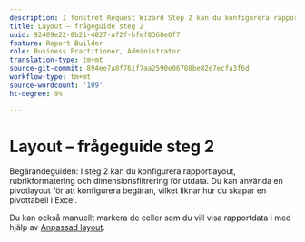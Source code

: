 ```yaml
---
description: I fönstret Request Wizard Step 2 kan du konfigurera rapportlayout, rubrikformatering och dimensionsfiltrering för utdata. Du kan använda en pivotlayout för att konfigurera begäran, vilket liknar hur du skapar en pivottabell i Excel.
title: Layout – frågeguide steg 2
uuid: 92409e22-8b21-4827-af2f-bfef8368e0f7
feature: Report Builder
role: Business Practitioner, Administrator
translation-type: tm+mt
source-git-commit: 894ee7a8f761f7aa2590e06708be82e7ecfa3f6d
workflow-type: tm+mt
source-wordcount: '109'
ht-degree: 9%

---
```



# Layout – frågeguide steg 2

Begärandeguiden: I steg 2 kan du konfigurera rapportlayout, rubrikformatering och dimensionsfiltrering för utdata. Du kan använda en pivotlayout för att konfigurera begäran, vilket liknar hur du skapar en pivottabell i Excel.

Du kan också manuellt markera de celler som du vill visa rapportdata i med hjälp av [Anpassad layout](/help/analyze/report-builder/layout/configure-the-custom-layout.md).
